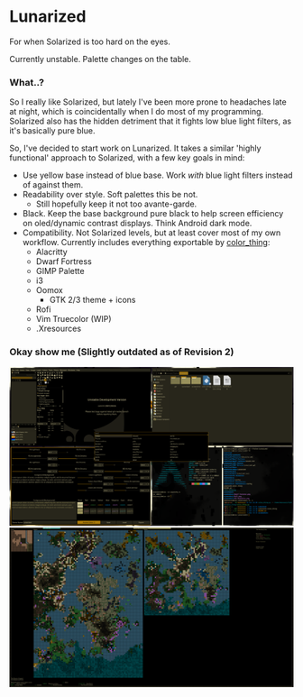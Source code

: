 # Lunarized
For when Solarized is too hard on the eyes.

Currently unstable. Palette changes on the table.

### What..?
So I really like Solarized, but lately I've been more prone to headaches late at night, which is coincidentally when I do most of my programming. Solarized also has the hidden detriment that it fights low blue light filters, as it's basically pure blue.

So, I've decided to start work on Lunarized. It takes a similar 'highly functional' approach to Solarized, with a few key goals in mind:
 * Use yellow base instead of blue base. Work *with* blue light filters instead of against them.
 * Readability over style. Soft palettes this be not.
   * Still hopefully keep it not too avante-garde.
 * Black. Keep the base background pure black to help screen efficiency on oled/dynamic contrast displays. Think Android dark mode.
 * Compatibility. Not Solarized levels, but at least cover most of my own workflow. Currently includes everything exportable by [color_thing]:
   * Alacritty
   * Dwarf Fortress
   * GIMP Palette
   * i3
   * Oomox
     * GTK 2/3 theme + icons
   * Rofi
   * Vim Truecolor (WIP)
   * .Xresources
    

### Okay show me (Slightly outdated as of Revision 2)

<img src="./screenshots/Combined.png">
<img src="./screenshots/Dwarf Fortress.png">

[color_thing]: https://github.com/Beinsezii/color_thing
